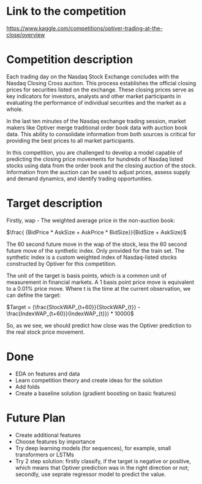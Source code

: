 # Link to the competition

https://www.kaggle.com/competitions/optiver-trading-at-the-close/overview

# Competition description

Each trading day on the Nasdaq Stock Exchange concludes with the Nasdaq Closing Cross auction. This process establishes the official closing prices for securities listed on the exchange. These closing prices serve as key indicators for investors, analysts and other market participants in evaluating the performance of individual securities and the market as a whole.

In the last ten minutes of the Nasdaq exchange trading session, market makers like Optiver merge traditional order book data with auction book data. This ability to consolidate information from both sources is critical for providing the best prices to all market participants.

In this competition, you are challenged to develop a model capable of predicting the closing price movements for hundreds of Nasdaq listed stocks using data from the order book and the closing auction of the stock. Information from the auction can be used to adjust prices, assess supply and demand dynamics, and identify trading opportunities.

# Target description

Firstly, wap - The weighted average price in the non-auction book: 

$\frac{ {BidPrice * AskSize + AskPrice * BidSize}}{BidSize + AskSize}$

The 60 second future move in the wap of the stock, less the 60 second future move of the synthetic index. Only provided for the train set.
The synthetic index is a custom weighted index of Nasdaq-listed stocks constructed by Optiver for this competition.

The unit of the target is basis points, which is a common unit of measurement in financial markets. A 1 basis point price move is equivalent to a 0.01% price move.
Where t is the time at the current observation, we can define the target:

$Target = (\frac{StockWAP_{t+60}}{StockWAP_{t}} - \frac{IndexWAP_{t+60}}{IndexWAP_{t}}) * 10000$

So, as we see, we should predict how close was the Optiver prediction to the real stock price movement. 


# Done
- EDA on features and data
- Learn competition theory and create ideas for the solution
- Add folds
- Create a baseline solution (gradient boosting on basic features)

# Future Plan

- Create additional features
- Choose features by importance
- Try deep learning models (for sequences), for example, small transformers or LSTMs
- Try 2 step solution: firstly classify, if the target is negative or positive, which means that Optiver prediction was in the right direction or not; secondly, use seprate regressor model to predict the value. 
